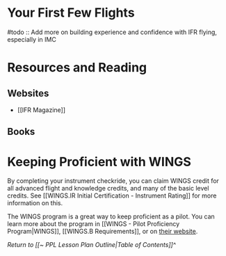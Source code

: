# Your First Few Flights
#todo :: Add more on building experience and confidence with IFR flying, especially in IMC

# Resources and Reading
## Websites
- [[IFR Magazine]]

## Books


# Keeping Proficient with WINGS
By completing your instrument checkride, you can claim WINGS credit for all advanced flight and knowledge credits, and many of the basic level credits. See [[WINGS.IR Initial Certification - Instrument Rating]] for more information on this.

The WINGS program is a great way to keep proficient as a pilot. You can learn more about the program in [[WINGS - Pilot Proficiency Program|WINGS]], [[WINGS.B Requirements]], or on [their website](https://www.faasafety.gov/WINGS/pub/learn_more.aspx).

*Return to [[~ PPL Lesson Plan Outline|Table of Contents]]^*